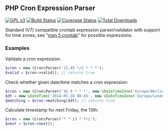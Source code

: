 ## PHP Cron Expression Parser

[![GPL v3](http://img.shields.io/:license-gpl3-blue.svg)](http://www.gnu.org/licenses/gpl-3.0-standalone.html)
[![Build Status](https://travis-ci.org/poliander/cron.svg?branch=master)](https://travis-ci.org/poliander/cron)
[![Coverage Status](https://img.shields.io/coveralls/poliander/cron.svg)](https://coveralls.io/r/poliander/cron)
[![Total Downloads](https://poser.pugx.org/poliander/cron/downloads)](https://packagist.org/packages/poliander/cron)

Standard (V7) compatible crontab expression parser/validator with support for time zones; see "[man 5 crontab](http://www.unix.com/man-page/linux/5/crontab/)" for possible expressions.

### Examples

Validate a cron expression:

```php
$cron = new \Cron\Parser('15,45 */2 * * *');
$valid = $cron->valid(); // returns true
```

Check whether given date/time matches a cron expression:
```php
$cron = new \Cron\Parser('45 9 * * *', new \DateTimeZone('Europe/Berlin'));
$dt = new \DateTime('2014-05-18 08:45', new \DateTimeZone('Europe/London'));
$matching = $cron->matching($dt); // returns true
```

Calculate timestamp for next Friday, the 13th:
```php
$cron = new \Cron\Parser('* * 13 * fri');
$next = $cron->next();
```
